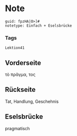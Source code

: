 # Note
```
guid: fpzHA|O>]#
notetype: Einfach + Eselsbrücke
```

### Tags
```
Lektion41
```

## Vorderseite
τὸ πρᾶγμα, τος

## Rückseite
Tat, Handlung, Geschehnis 

## Eselsbrücke
pragmatisch
